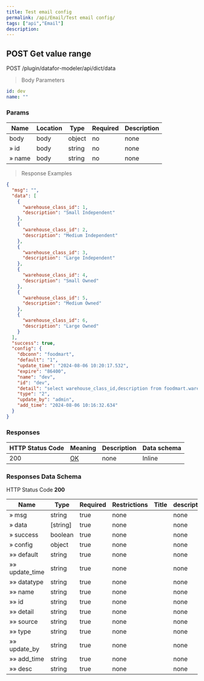 ```yaml
---
title: Test email config
permalink: /api/Email/Test email config/
tags: ["api","Email"]
description: 
---
```


## POST Get value range

POST /plugin/datafor-modeler/api/dict/data

> Body Parameters

```yaml
id: dev
name: ""

```

### Params

|Name|Location|Type|Required|Description|
|---|---|---|---|---|
|body|body|object| no |none|
|» id|body|string| no |none|
|» name|body|string| no |none|

> Response Examples

```json
{
  "msg": "",
  "data": [
    {
      "warehouse_class_id": 1,
      "description": "Small Independent"
    },
    {
      "warehouse_class_id": 2,
      "description": "Medium Independent"
    },
    {
      "warehouse_class_id": 3,
      "description": "Large Independent"
    },
    {
      "warehouse_class_id": 4,
      "description": "Small Owned"
    },
    {
      "warehouse_class_id": 5,
      "description": "Medium Owned"
    },
    {
      "warehouse_class_id": 6,
      "description": "Large Owned"
    }
  ],
  "success": true,
  "config": {
    "dbconn": "foodmart",
    "default": "1",
    "update_time": "2024-08-06 10:20:17.532",
    "expire": "86400",
    "name": "dev",
    "id": "dev",
    "detail": "select warehouse_class_id,description from foodmart.warehouse_class",
    "type": "2",
    "update_by": "admin",
    "add_time": "2024-08-06 10:16:32.634"
  }
}
```

### Responses

|HTTP Status Code |Meaning|Description|Data schema|
|---|---|---|---|
|200|[OK](https://tools.ietf.org/html/rfc7231#section-6.3.1)|none|Inline|

### Responses Data Schema

HTTP Status Code **200**

|Name|Type|Required|Restrictions|Title|description|
|---|---|---|---|---|---|
|» msg|string|true|none||none|
|» data|[string]|true|none||none|
|» success|boolean|true|none||none|
|» config|object|true|none||none|
|»» default|string|true|none||none|
|»» update_time|string|true|none||none|
|»» datatype|string|true|none||none|
|»» name|string|true|none||none|
|»» id|string|true|none||none|
|»» detail|string|true|none||none|
|»» source|string|true|none||none|
|»» type|string|true|none||none|
|»» update_by|string|true|none||none|
|»» add_time|string|true|none||none|
|»» desc|string|true|none||none|